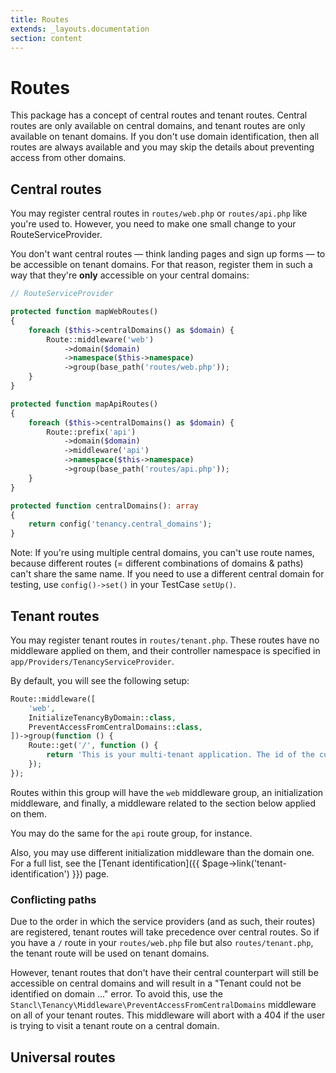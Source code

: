 ```yaml
---
title: Routes
extends: _layouts.documentation
section: content
---
```


# Routes

This package has a concept of central routes and tenant routes. Central routes are only available on central domains, and tenant routes are only available on tenant domains. If you don't use domain identification, then all routes are always available and you may skip the details about preventing access from other domains.

## Central routes

You may register central routes in `routes/web.php` or `routes/api.php` like you're used to. However, you need to make one small change to your RouteServiceProvider.

You don't want central routes — think landing pages and sign up forms — to be accessible on tenant domains. For that reason, register them in such a way that they're **only** accessible on your central domains:

```php
// RouteServiceProvider

protected function mapWebRoutes()
{
    foreach ($this->centralDomains() as $domain) {
        Route::middleware('web')
            ->domain($domain)
            ->namespace($this->namespace)
            ->group(base_path('routes/web.php'));
    }
}

protected function mapApiRoutes()
{
    foreach ($this->centralDomains() as $domain) {
        Route::prefix('api')
            ->domain($domain)
            ->middleware('api')
            ->namespace($this->namespace)
            ->group(base_path('routes/api.php'));
    }
}

protected function centralDomains(): array
{
    return config('tenancy.central_domains');
}
```

Note: If you're using multiple central domains, you can't use route names, because different routes (= different combinations of domains & paths) can't share the same name. If you need to use a different central domain for testing, use `config()->set()` in your TestCase `setUp()`.

## Tenant routes

You may register tenant routes in `routes/tenant.php`. These routes have no middleware applied on them, and their controller namespace is specified in `app/Providers/TenancyServiceProvider`.

By default, you will see the following setup:

```php
Route::middleware([
    'web',
    InitializeTenancyByDomain::class,
    PreventAccessFromCentralDomains::class,
])->group(function () {
    Route::get('/', function () {
        return 'This is your multi-tenant application. The id of the current tenant is ' . tenant('id');
    });
});
```

Routes within this group will have the `web` middleware group, an initialization middleware, and finally, a middleware related to the section below applied on them.

You may do the same for the `api` route group, for instance.

Also, you may use different initialization middleware than the domain one. For a full list, see the [Tenant identification]({{ $page->link('tenant-identification') }}) page.

### Conflicting paths

Due to the order in which the service providers (and as such, their routes) are registered, tenant routes will take precedence over central routes. So if you have a `/` route in your `routes/web.php` file but also `routes/tenant.php`, the tenant route will be used on tenant domains.

However, tenant routes that don't have their central counterpart will still be accessible on central domains and will result in a "Tenant could not be identified on domain ..." error. To avoid this, use the `Stancl\Tenancy\Middleware\PreventAccessFromCentralDomains` middleware on all of your tenant routes. This middleware will abort with a 404 if the user is trying to visit a tenant route on a central domain.

## Universal routes